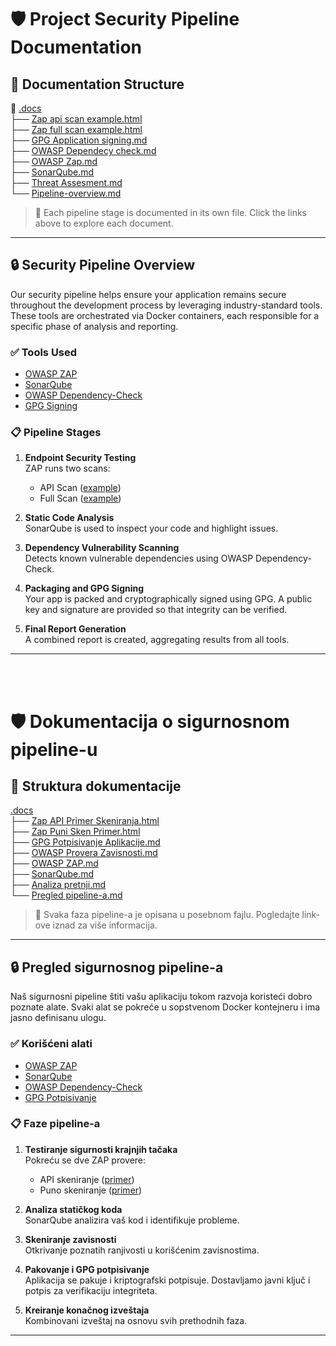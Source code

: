 # 🛡️ Project Security Pipeline Documentation

## 📂 Documentation Structure

📁 [.docs](https://github.com/nemanjamt/digital-library/tree/master/.docs)  
├── [Zap api scan example.html](https://github.com/nemanjamt/digital-library/blob/master/.docs/Zap%20api%20scan%20example.html)  
├── [Zap full scan example.html](https://github.com/nemanjamt/digital-library/blob/master/.docs/Zap%20full%20scan%20example.html)  
├── [GPG Application signing.md](https://github.com/nemanjamt/digital-library/blob/master/.docs/GPG%20Application%20signing.md#english)   
├── [OWASP Dependecy check.md](https://github.com/nemanjamt/digital-library/blob/master/.docs/OWASP%20Dependecy%20check.md#english)  
├── [OWASP Zap.md](https://github.com/nemanjamt/digital-library/blob/master/.docs/OWASP%20Zap.md#english)    
├── [SonarQube.md](https://github.com/nemanjamt/digital-library/blob/master/.docs/SonarQube.md#english) <br>
├── [Threat Assesment.md](https://github.com/nemanjamt/digital-library/blob/master/.docs/Threat%20Assesment.md#english)   
└── [Pipeline-overview.md](https://github.com/nemanjamt/digital-library/blob/master/.docs/Pipeline-overview.md#english) <br>  




> 📄 Each pipeline stage is documented in its own file. Click the links above to explore each document.

---

## 🔒 Security Pipeline Overview

Our security pipeline helps ensure your application remains secure throughout the development process by leveraging industry-standard tools. These tools are orchestrated via Docker containers, each responsible for a specific phase of analysis and reporting.

### ✅ Tools Used

- [OWASP ZAP](https://owasp.org/www-project-zap/)
- [SonarQube](https://www.sonarsource.com/products/sonarqube/)
- [OWASP Dependency-Check](https://owasp.org/www-project-dependency-check/)
- [GPG Signing](https://gnupg.org/)

### 📋 Pipeline Stages

1. **Endpoint Security Testing**  
   ZAP runs two scans:
   - API Scan ([example](https://github.com/your-org/your-repo/blob/main/.docs/Zap%20api%20scan%20example.html))
   - Full Scan ([example](https://github.com/your-org/your-repo/blob/main/.docs/Zap%20full%20scan%20example.html))

2. **Static Code Analysis**  
   SonarQube is used to inspect your code and highlight issues.

3. **Dependency Vulnerability Scanning**  
   Detects known vulnerable dependencies using OWASP Dependency-Check.

4. **Packaging and GPG Signing**  
   Your app is packed and cryptographically signed using GPG. A public key and signature are provided so that integrity can be verified.

5. **Final Report Generation**  
   A combined report is created, aggregating results from all tools.

---
<br>
<br>

# 🛡️ Dokumentacija o sigurnosnom pipeline-u

## 📂 Struktura dokumentacije

[.docs](https://github.com/nemanjamt/digital-library/tree/master/.docs) <br>
├── [Zap API Primer Skeniranja.html](https://github.com/nemanjamt/digital-library/blob/master/.docs/Zap%20api%20scan%20example.html) <br>
├── [Zap Puni Sken Primer.html](https://github.com/nemanjamt/digital-library/blob/master/.docs/Zap%20full%20scan%20example.html)  <br>
├── [GPG Potpisivanje Aplikacije.md](https://github.com/nemanjamt/digital-library/blob/master/.docs/GPG%20Application%20signing.md#srpski) <br>
├── [OWASP Provera Zavisnosti.md](https://github.com/nemanjamt/digital-library/blob/master/.docs/OWASP%20Dependecy%20check.md#srpski)   <br>
├── [OWASP ZAP.md](https://github.com/nemanjamt/digital-library/blob/master/.docs/OWASP%20Zap.md#srpski)   <br>
├── [SonarQube.md](https://github.com/nemanjamt/digital-library/blob/master/.docs/SonarQube.md#srpski) <br>
├── [Analiza pretnji.md](https://github.com/nemanjamt/digital-library/blob/master/.docs/Threat%20Assesment.md#srpski) <br>
└── [Pregled pipeline-a.md](https://github.com/nemanjamt/digital-library/blob/master/.docs/Pipeline-overview.md#srpska-verzija) <br>

> 📄 Svaka faza pipeline-a je opisana u posebnom fajlu. Pogledajte link-ove iznad za više informacija.

---

## 🔒 Pregled sigurnosnog pipeline-a

Naš sigurnosni pipeline štiti vašu aplikaciju tokom razvoja koristeći dobro poznate alate. Svaki alat se pokreće u sopstvenom Docker kontejneru i ima jasno definisanu ulogu.

### ✅ Korišćeni alati

- [OWASP ZAP](https://owasp.org/www-project-zap/)
- [SonarQube](https://www.sonarsource.com/products/sonarqube/)
- [OWASP Dependency-Check](https://owasp.org/www-project-dependency-check/)
- [GPG Potpisivanje](https://gnupg.org/)

### 📋 Faze pipeline-a

1. **Testiranje sigurnosti krajnjih tačaka**  
   Pokreću se dve ZAP provere:
   - API skeniranje ([primer](https://github.com/your-org/your-repo/blob/main/.docs/Zap%20api%20scan%20example.html))
   - Puno skeniranje ([primer](https://github.com/your-org/your-repo/blob/main/.docs/Zap%20full%20scan%20example.html))

2. **Analiza statičkog koda**  
   SonarQube analizira vaš kod i identifikuje probleme.

3. **Skeniranje zavisnosti**  
   Otkrivanje poznatih ranjivosti u korišćenim zavisnostima.

4. **Pakovanje i GPG potpisivanje**  
   Aplikacija se pakuje i kriptografski potpisuje. Dostavljamo javni ključ i potpis za verifikaciju integriteta.

5. **Kreiranje konačnog izveštaja**  
   Kombinovani izveštaj na osnovu svih prethodnih faza.

---

